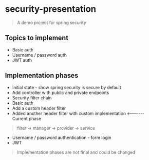 # security-presentation

> A demo project for spring security

## Topics to implement

- Basic auth
- Username / password auth
- JWT auth

## Implementation phases

- Initial state - show spring security is secure by default
- Add controller with public and private endpoints
- Security filter chain
- Basic auth
- Add a custom header filter 
- Added another header filter with custom implementation <------ Current phase
> filter -> manager -> provider -> service
- Username / password authentication - form login
- JWT

> Implementation phases are not final and could be changed
